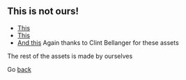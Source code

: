 ## This is not ours!

- [This](https://opengameart.org/content/isometric-hero-and-heroine)
- [This](https://opengameart.org/content/grassland-tilese)
- [And this](https://opengameart.org/content/plowed-rows)
Again thanks to Clint Bellanger for these assets

The rest of the assets is made by ourselves

Go [back](./)
